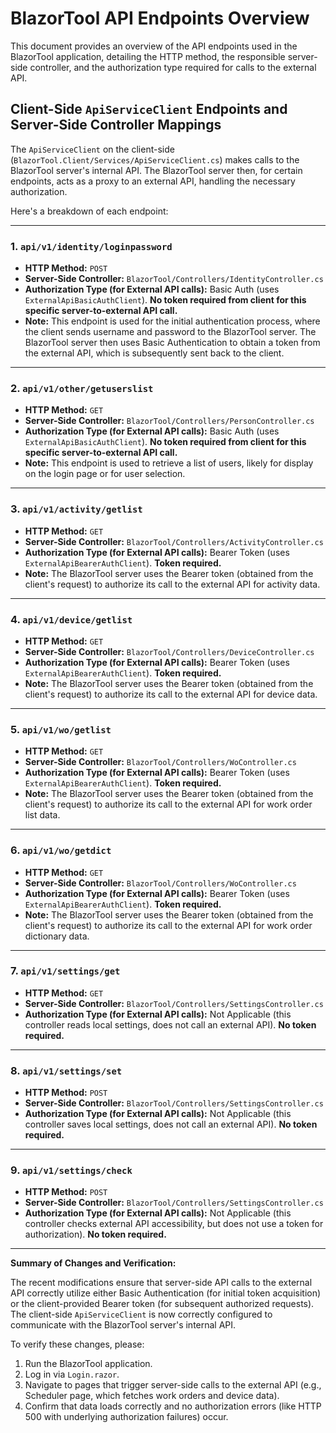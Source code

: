 # BlazorTool API Endpoints Overview

This document provides an overview of the API endpoints used in the BlazorTool application, detailing the HTTP method, the responsible server-side controller, and the authorization type required for calls to the external API.

## Client-Side `ApiServiceClient` Endpoints and Server-Side Controller Mappings

The `ApiServiceClient` on the client-side (`BlazorTool.Client/Services/ApiServiceClient.cs`) makes calls to the BlazorTool server's internal API. The BlazorTool server then, for certain endpoints, acts as a proxy to an external API, handling the necessary authorization.

Here's a breakdown of each endpoint:

---

### 1. `api/v1/identity/loginpassword`

*   **HTTP Method:** `POST`
*   **Server-Side Controller:** `BlazorTool/Controllers/IdentityController.cs`
*   **Authorization Type (for External API calls):** Basic Auth (uses `ExternalApiBasicAuthClient`). **No token required from client for this specific server-to-external API call.**
*   **Note:** This endpoint is used for the initial authentication process, where the client sends username and password to the BlazorTool server. The BlazorTool server then uses Basic Authentication to obtain a token from the external API, which is subsequently sent back to the client.

---

### 2. `api/v1/other/getuserslist`

*   **HTTP Method:** `GET`
*   **Server-Side Controller:** `BlazorTool/Controllers/PersonController.cs`
*   **Authorization Type (for External API calls):** Basic Auth (uses `ExternalApiBasicAuthClient`). **No token required from client for this specific server-to-external API call.**
*   **Note:** This endpoint is used to retrieve a list of users, likely for display on the login page or for user selection.

---

### 3. `api/v1/activity/getlist`

*   **HTTP Method:** `GET`
*   **Server-Side Controller:** `BlazorTool/Controllers/ActivityController.cs`
*   **Authorization Type (for External API calls):** Bearer Token (uses `ExternalApiBearerAuthClient`). **Token required.**
*   **Note:** The BlazorTool server uses the Bearer token (obtained from the client's request) to authorize its call to the external API for activity data.

---

### 4. `api/v1/device/getlist`

*   **HTTP Method:** `GET`
*   **Server-Side Controller:** `BlazorTool/Controllers/DeviceController.cs`
*   **Authorization Type (for External API calls):** Bearer Token (uses `ExternalApiBearerAuthClient`). **Token required.**
*   **Note:** The BlazorTool server uses the Bearer token (obtained from the client's request) to authorize its call to the external API for device data.

---

### 5. `api/v1/wo/getlist`

*   **HTTP Method:** `GET`
*   **Server-Side Controller:** `BlazorTool/Controllers/WoController.cs`
*   **Authorization Type (for External API calls):** Bearer Token (uses `ExternalApiBearerAuthClient`). **Token required.**
*   **Note:** The BlazorTool server uses the Bearer token (obtained from the client's request) to authorize its call to the external API for work order list data.

---

### 6. `api/v1/wo/getdict`

*   **HTTP Method:** `GET`
*   **Server-Side Controller:** `BlazorTool/Controllers/WoController.cs`
*   **Authorization Type (for External API calls):** Bearer Token (uses `ExternalApiBearerAuthClient`). **Token required.**
*   **Note:** The BlazorTool server uses the Bearer token (obtained from the client's request) to authorize its call to the external API for work order dictionary data.

---

### 7. `api/v1/settings/get`

*   **HTTP Method:** `GET`
*   **Server-Side Controller:** `BlazorTool/Controllers/SettingsController.cs`
*   **Authorization Type (for External API calls):** Not Applicable (this controller reads local settings, does not call an external API). **No token required.**

---

### 8. `api/v1/settings/set`

*   **HTTP Method:** `POST`
*   **Server-Side Controller:** `BlazorTool/Controllers/SettingsController.cs`
*   **Authorization Type (for External API calls):** Not Applicable (this controller saves local settings, does not call an external API). **No token required.**

---

### 9. `api/v1/settings/check`

*   **HTTP Method:** `POST`
*   **Server-Side Controller:** `BlazorTool/Controllers/SettingsController.cs`
*   **Authorization Type (for External API calls):** Not Applicable (this controller checks external API accessibility, but does not use a token for authorization). **No token required.**

---

**Summary of Changes and Verification:**

The recent modifications ensure that server-side API calls to the external API correctly utilize either Basic Authentication (for initial token acquisition) or the client-provided Bearer token (for subsequent authorized requests). The client-side `ApiServiceClient` is now correctly configured to communicate with the BlazorTool server's internal API.

To verify these changes, please:
1.  Run the BlazorTool application.
2.  Log in via `Login.razor`.
3.  Navigate to pages that trigger server-side calls to the external API (e.g., Scheduler page, which fetches work orders and device data).
4.  Confirm that data loads correctly and no authorization errors (like HTTP 500 with underlying authorization failures) occur.
